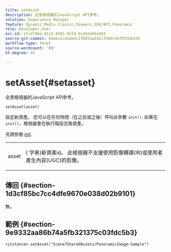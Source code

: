 ```yaml
---
title: setAsset
description: 全景檢視器的JavaScript API參考。
solution: Experience Manager
feature: Dynamic Media Classic,Viewers,SDK/API,Panoramic
role: Developer,User
exl-id: 1fcd7dbe-d122-4501-92f4-3ce93a94a933
source-git-commit: 8aebcacd5abdc23565aab1bc3506c36f055b6439
workflow-type: tm+mt
source-wordcount: '69'
ht-degree: 4%

---
```


# setAsset{#setasset}

全景檢視器的JavaScript API參考。

`setAsset(asset)`

設定新資產。 您可以在任何時間（在之前或之後）呼叫此參數 `init()`. 如果在 `init()`，檢視器會在執行階段交換資產。

另請參閱 [init](../../../c-html5-aem-asset-viewers/c-html5-aem-panoramic/c-html5-aem-panoramic-viewer-javascriptapiref/r-html5-aem-panoramic-viewer-javascriptapiref-init.md#reference-aee94dd92a28410784f7a1792e28683b).

<table id="table_896DFF34A68A403DB93A6D597461A573"> 
 <tbody> 
  <tr> 
   <td colname="col1"> <p> <span class="codeph"> asset </span> </p> </td> 
   <td colname="col2"> <p>{<span class="codeph"> 字串</span>}新資產id。 此檢視器不支援使用影像轉譯(IR)或使用者產生內容(UGC)的影像。 </p> </td> 
  </tr> 
 </tbody> 
</table>

## 傳回 {#section-1d3cf85bc7cc4dfe9670e038d02b9101}

無。

## 範例 {#section-9e9332aa86b74a5fb321375c03fdc5b3}

```
<instance>.setAsset("Scene7SharedAssets/PanoramicImage-Sample")
```
